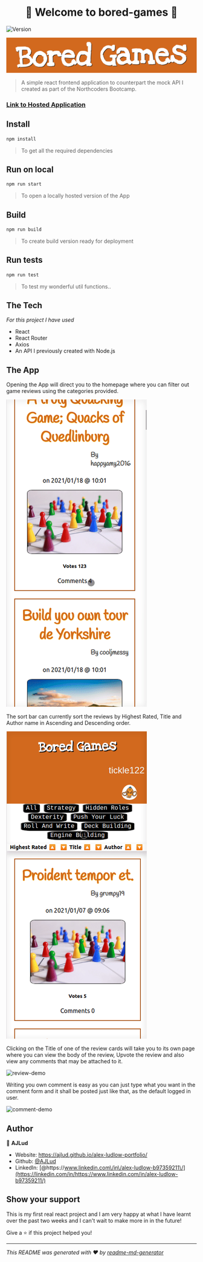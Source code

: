 <h1 align="center">👋 Welcome to bored-games 👋</h1>
<p>
  <img alt="Version" src="https://img.shields.io/badge/version-0.1.0-blue.svg?cacheSeconds=2592000" />
</p>

![bored-games-logo](public/readme-imgs/boredgames.png)

> A simple react frontend application to counterpart the mock API I created as part of the Northcoders Bootcamp.

### [Link to Hosted Application](https://bored-games-r-us.netlify.app/)

## Install

```sh
npm install
```

> To get all the required dependencies

## Run on local

```sh
npm run start
```

> To open a locally hosted version of the App

## Build

```sh
npm run build
```

> To create build version ready for deployment

## Run tests

```sh
npm run test
```

> To test my wonderful util functions..

## The Tech

_For this project I have used_

- React
- React Router
- Axios
- An API I previously created with Node.js

## The App

Opening the App will direct you to the homepage where you can filter out game reviews using the categories provided.

![categories-demo](public/readme-imgs/categoriesDemo.gif)

The sort bar can currently sort the reviews by Highest Rated, Title and Author name in Ascending and Descending order.

![filters-demo](public/readme-imgs/filtersDemo.gif)

Clicking on the Title of one of the review cards will take you to its own page where you can view the body of the review, Upvote the review and also view any comments that may be attached to it.

![review-demo](public/readme-imgs/reviewDemo.gif)

Writing you own comment is easy as you can just type what you want in the comment form and it shall be posted just like that, as the default logged in user.

![comment-demo](public/readme-imgs/commentDemo.gif)

## Author

👤 **AJLud**

- Website: https://ajlud.github.io/alex-ludlow-portfolio/
- Github: [@AJLud](https://github.com/AJLud)
- LinkedIn: [@https:\/\/www.linkedin.com\/in\/alex-ludlow-b97359211\/](https://linkedin.com/in/https://www.linkedin.com/in/alex-ludlow-b97359211/)

## Show your support

This is my first real react project and I am very happy at what I have learnt over the past two weeks and I can't wait to make more in in the future!

Give a ⭐️ if this project helped you!

---

_This README was generated with ❤️ by [readme-md-generator](https://github.com/kefranabg/readme-md-generator)_
